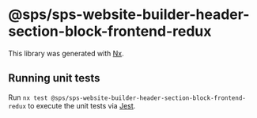 # @sps/sps-website-builder-header-section-block-frontend-redux

This library was generated with [Nx](https://nx.dev).

## Running unit tests

Run `nx test @sps/sps-website-builder-header-section-block-frontend-redux` to execute the unit tests via [Jest](https://jestjs.io).
